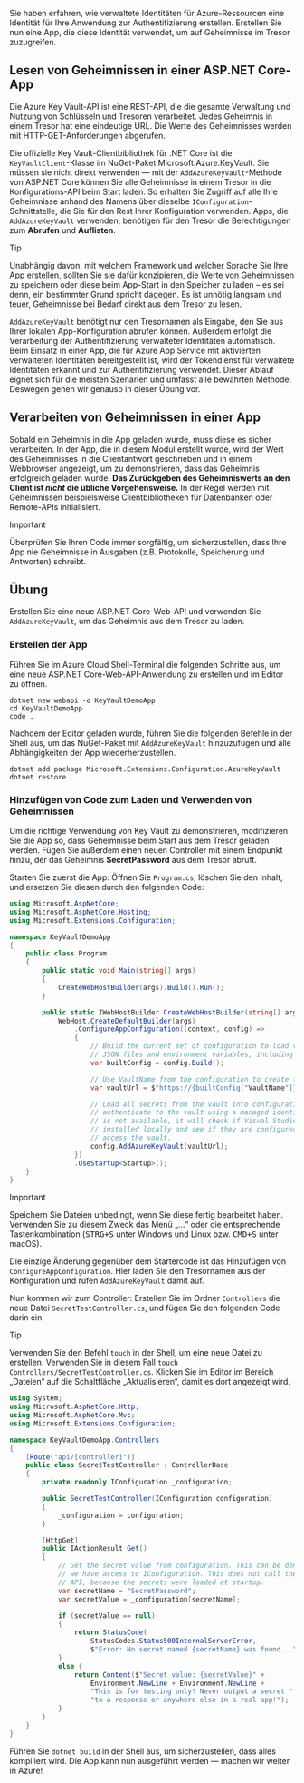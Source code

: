 Sie haben erfahren, wie verwaltete Identitäten für Azure-Ressourcen eine Identität für Ihre Anwendung zur Authentifizierung erstellen. Erstellen Sie nun eine App, die diese Identität verwendet, um auf Geheimnisse im Tresor zuzugreifen.

## <a name="reading-secrets-in-an-aspnet-core-app"></a>Lesen von Geheimnissen in einer ASP.NET Core-App

Die Azure Key Vault-API ist eine REST-API, die die gesamte Verwaltung und Nutzung von Schlüsseln und Tresoren verarbeitet. Jedes Geheimnis in einem Tresor hat eine eindeutige URL. Die Werte des Geheimnisses werden mit HTTP-GET-Anforderungen abgerufen.

Die offizielle Key Vault-Clientbibliothek für .NET Core ist die `KeyVaultClient`-Klasse im NuGet-Paket Microsoft.Azure.KeyVault. Sie müssen sie nicht direkt verwenden &mdash; mit der `AddAzureKeyVault`-Methode von ASP.NET Core können Sie alle Geheimnisse in einem Tresor in die Konfigurations-API beim Start laden. So erhalten Sie Zugriff auf alle Ihre Geheimnisse anhand des Namens über dieselbe `IConfiguration`-Schnittstelle, die Sie für den Rest Ihrer Konfiguration verwenden. Apps, die `AddAzureKeyVault` verwenden, benötigen für den Tresor die Berechtigungen zum **Abrufen** und **Auflisten**.

> [!TIP]
> Unabhängig davon, mit welchem Framework und welcher Sprache Sie Ihre App erstellen, sollten Sie sie dafür konzipieren, die Werte von Geheimnissen zu speichern oder diese beim App-Start in den Speicher zu laden – es sei denn, ein bestimmter Grund spricht dagegen. Es ist unnötig langsam und teuer, Geheimnisse bei Bedarf direkt aus dem Tresor zu lesen.

`AddAzureKeyVault` benötigt nur den Tresornamen als Eingabe, den Sie aus Ihrer lokalen App-Konfiguration abrufen können. Außerdem erfolgt die Verarbeitung der Authentifizierung verwalteter Identitäten automatisch. Beim Einsatz in einer App, die für Azure App Service mit aktivierten verwalteten Identitäten bereitgestellt ist, wird der Tokendienst für verwaltete Identitäten erkannt und zur Authentifizierung verwendet. Dieser Ablauf eignet sich für die meisten Szenarien und umfasst alle bewährten Methode. Deswegen gehen wir genauso in dieser Übung vor.

## <a name="handling-secrets-in-an-app"></a>Verarbeiten von Geheimnissen in einer App

Sobald ein Geheimnis in die App geladen wurde, muss diese es sicher verarbeiten. In der App, die in diesem Modul erstellt wurde, wird der Wert des Geheimnisses in die Clientantwort geschrieben und in einem Webbrowser angezeigt, um zu demonstrieren, dass das Geheimnis erfolgreich geladen wurde. **Das Zurückgeben des Geheimniswerts an den Client ist *nicht* die übliche Vorgehensweise.** In der Regel werden mit Geheimnissen beispielsweise Clientbibliotheken für Datenbanken oder Remote-APIs initialisiert.

> [!IMPORTANT]
> Überprüfen Sie Ihren Code immer sorgfältig, um sicherzustellen, dass Ihre App nie Geheimnisse in Ausgaben (z.B. Protokolle, Speicherung und Antworten) schreibt.

## <a name="exercise"></a>Übung

Erstellen Sie eine neue ASP.NET Core-Web-API und verwenden Sie `AddAzureKeyVault`, um das Geheimnis aus dem Tresor zu laden.

### <a name="create-the-app"></a>Erstellen der App

Führen Sie im Azure Cloud Shell-Terminal die folgenden Schritte aus, um eine neue ASP.NET Core-Web-API-Anwendung zu erstellen und im Editor zu öffnen.

```console
dotnet new webapi -o KeyVaultDemoApp
cd KeyVaultDemoApp
code .
```

Nachdem der Editor geladen wurde, führen Sie die folgenden Befehle in der Shell aus, um das NuGet-Paket mit `AddAzureKeyVault` hinzuzufügen und alle Abhängigkeiten der App wiederherzustellen.

```console
dotnet add package Microsoft.Extensions.Configuration.AzureKeyVault
dotnet restore
```

### <a name="add-code-to-load-and-use-secrets"></a>Hinzufügen von Code zum Laden und Verwenden von Geheimnissen

Um die richtige Verwendung von Key Vault zu demonstrieren, modifizieren Sie die App so, dass Geheimnisse beim Start aus dem Tresor geladen werden. Fügen Sie außerdem einen neuen Controller mit einem Endpunkt hinzu, der das Geheimnis **SecretPassword** aus dem Tresor abruft.

Starten Sie zuerst die App: Öffnen Sie `Program.cs`, löschen Sie den Inhalt, und ersetzen Sie diesen durch den folgenden Code:

```csharp
using Microsoft.AspNetCore;
using Microsoft.AspNetCore.Hosting;
using Microsoft.Extensions.Configuration;

namespace KeyVaultDemoApp
{
    public class Program
    {
        public static void Main(string[] args)
        {
            CreateWebHostBuilder(args).Build().Run();
        }

        public static IWebHostBuilder CreateWebHostBuilder(string[] args) =>
            WebHost.CreateDefaultBuilder(args)
                .ConfigureAppConfiguration((context, config) =>
                {
                    // Build the current set of configuration to load values from
                    // JSON files and environment variables, including VaultName.
                    var builtConfig = config.Build();

                    // Use VaultName from the configuration to create the full vault URL.
                    var vaultUrl = $"https://{builtConfig["VaultName"]}.vault.azure.net/";

                    // Load all secrets from the vault into configuration. This will automatically
                    // authenticate to the vault using a managed identity. If a managed identity
                    // is not available, it will check if Visual Studio and/or the Azure CLI are
                    // installed locally and see if they are configured with credentials that can
                    // access the vault.
                    config.AddAzureKeyVault(vaultUrl);
                })
                .UseStartup<Startup>();
    }
}
```

> [!IMPORTANT]
> Speichern Sie Dateien unbedingt, wenn Sie diese fertig bearbeitet haben. Verwenden Sie zu diesem Zweck das Menü „...“ oder die entsprechende Tastenkombination (<kbd>STRG+S</kbd> unter Windows und Linux bzw. <kbd>CMD+S</kbd> unter macOS).

Die einzige Änderung gegenüber dem Startercode ist das Hinzufügen von `ConfigureAppConfiguration`. Hier laden Sie den Tresornamen aus der Konfiguration und rufen `AddAzureKeyVault` damit auf.

Nun kommen wir zum Controller: Erstellen Sie im Ordner `Controllers` die neue Datei `SecretTestController.cs`, und fügen Sie den folgenden Code darin ein.

> [!TIP]
> Verwenden Sie den Befehl `touch` in der Shell, um eine neue Datei zu erstellen. Verwenden Sie in diesem Fall `touch Controllers/SecretTestController.cs`. Klicken Sie im Editor im Bereich „Dateien“ auf die Schaltfläche „Aktualisieren“, damit es dort angezeigt wird.

```csharp
using System;
using Microsoft.AspNetCore.Http;
using Microsoft.AspNetCore.Mvc;
using Microsoft.Extensions.Configuration;

namespace KeyVaultDemoApp.Controllers
{
    [Route("api/[controller]")]
    public class SecretTestController : ControllerBase
    {
        private readonly IConfiguration _configuration;

        public SecretTestController(IConfiguration configuration)
        {
            _configuration = configuration;
        }

        [HttpGet]
        public IActionResult Get()
        {
            // Get the secret value from configuration. This can be done anywhere
            // we have access to IConfiguration. This does not call the Key Vault
            // API, because the secrets were loaded at startup.
            var secretName = "SecretPassword";
            var secretValue = _configuration[secretName];

            if (secretValue == null)
            {
                return StatusCode(
                    StatusCodes.Status500InternalServerError,
                    $"Error: No secret named {secretName} was found...");
            }
            else {
                return Content($"Secret value: {secretValue}" +
                    Environment.NewLine + Environment.NewLine +
                    "This is for testing only! Never output a secret " +
                    "to a response or anywhere else in a real app!");
            }
        }
    }
}
```

Führen Sie `dotnet build` in der Shell aus, um sicherzustellen, dass alles kompiliert wird. Die App kann nun ausgeführt werden &mdash; machen wir weiter in Azure!